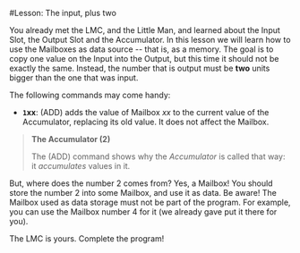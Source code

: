 #Lesson: The input, plus two

You already met the LMC, and the Little Man, and learned about the Input Slot, the Output Slot and the Accumulator.
In this lesson we will learn how to use the Mailboxes as data source -- that is, as a memory.
The goal is to copy one value on the Input into the Output, but this time it should not be exactly the same.
Instead, the number that is output must be **two** units bigger than the one that was input.

The following commands may come handy:
+ **`1`xx**: (ADD) adds the value of Mailbox _xx_ to the current value of the Accumulator, replacing its old value.
                 It does not affect the Mailbox.

> **The Accumulator (2)**
>
> The (ADD) command shows why the _Accumulator_ is called that way: it _accumulates_ values in it.

But, where does the number 2 comes from? 
Yes, a Mailbox!
You should store the number 2 into some Mailbox, and use it as data.
Be aware! The Mailbox used as data storage must not be part of the program.
For example, you can use the Mailbox number 4 for it (we already gave put it there for you).

The LMC is yours. Complete the program!